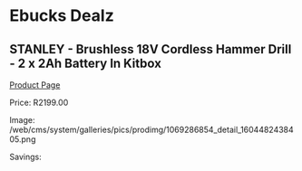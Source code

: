
# Ebucks Dealz
## STANLEY - Brushless 18V Cordless Hammer Drill - 2 x 2Ah Battery In Kitbox
[Product Page](https://www.ebucks.com/web/shop/productSelected.do?prodId=1069286854&catId=717324798)

Price: R2199.00

Image: /web/cms/system/galleries/pics/prodimg/1069286854_detail_1604482438405.png

Savings: 


	